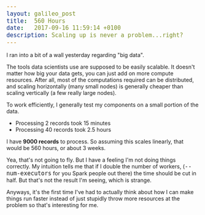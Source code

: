 ```yaml
---
layout: galileo_post
title:  560 Hours
date:   2017-09-16 11:59:14 +0100
description: Scaling up is never a problem...right?
---
```

<style>
code {
	font-size: 15px;
}

</style>


I ran into a bit of a wall yesterday regarding "big data". 

The tools data scientists use are supposed to be easily scalable. It doesn't matter how big your data gets, you can just add on more compute resources. After all, most of the computations required can be distributed, and scaling horizontally (many small nodes) is generally cheaper than scaling vertically (a few really large nodes).

To work efficiently, I generally test my components on a small portion of the data.
* Processing 2 records took 15 minutes
* Processing 40 records took 2.5 hours

I have **9000 records** to process. So assuming this scales linearly, that would be 560 hours, or about 3 weeks. 

Yea, that's not going to fly. But I have a feeling I'm not doing things correctly. My intuition tells me that if I double the number of workers, (`--num-executors` for you Spark people out there) the time should be cut in half. But that's not the result I'm seeing, which is strange.

Anyways, it's the first time I've had to actually think about how I can make things run faster instead of just stupidly throw more resources at the problem so that's interesting for me.